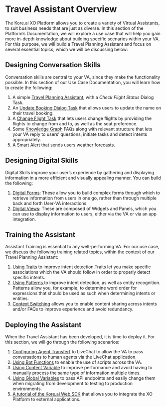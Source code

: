 # Travel Assistant Overview

The Kore.ai XO Platform allows you to create a variety of Virtual Assistants, to suit business needs that are just as diverse. In this section of the Platform’s Documentation, we will explore a use case that will help you gain more in-depth knowledge about building specific scenarios within your VA. For this purpose, we will build a Travel Planning Assistant and focus on several essential topics, which we will be discussing below: 

## Designing Conversation Skills

Conversation skills are central to your VA, since they make the functionality possible. In this section of our Use Case Documentation, you will learn how to create the following:

1. A simple [Travel Planning Assistant](https://developer.kore.ai/docs/bots/how-tos/travel-planing-assistant/create-a-travel-virtual-assistant/), with a _Check Flight Status_ Dialog Task.
2. An [Update Booking Dialog Task](https://developer.kore.ai/docs/bots/how-tos/update-booking-task/) that allows users to update the name on their travel booking. 
3. A [Change Flight Task](https://developer.kore.ai/uncategorised/change-flight-task/) that lets users change flights by providing the flights to change from and to, as well as the seat preference.
4. Some [Knowledge Graph](https://developer.kore.ai/uncategorised/build-a-travel-assistant-knowledge-graph/) FAQs along with relevant structure that lets your VA reply to users’ questions, initiate tasks and detect intents appropriately. 
5. A [Smart Alert](https://developer.kore.ai/docs/bots/how-tos/travel-planing-assistant/schedule-a-smart-alert/) that sends users weather forecasts.

## Designing Digital Skills

Digital Skills improve your user’s experience by gathering and displaying information in a more efficient and visually appealing manner. You can build the following:

1. [Digital Forms](https://developer.kore.ai/docs/bots/how-tos/travel-planing-assistant/travel-va-configuring-digital-forms/): These allow you to build complex forms through which to retrieve information from users in one go, rather than through multiple back and forth User-VA interactions.
2. [Digital Views](https://developer.kore.ai/docs/bots/how-tos/travel-planing-assistant/travel-va-configure-digital-views/): These are composed of Widgets and Panels, which you can use to display information to users, either via the VA or via an app integration.

## Training the Assistant

Assistant Training is essential to any well-performing VA. For our use case, we discuss the following training related topics, within the context of our Travel Planning Assistant:

1. [Using Traits](https://developer.kore.ai/docs/bots/how-tos/travel-planing-assistant/travel-va-using-traits/) to improve intent detection.Traits let you make specific associations which the VA should follow in order to properly detect specific intents.
2. [Using Patterns ](https://developer.kore.ai/docs/bots/how-tos/travel-planing-assistant/travel-va-using-patterns-for-intents-entities/)to improve intent detection, as well as entity recognition. Patterns allow you, for example, to determine word order for expressions that should be used as such when determining intents or entities.
3. [Context Switching](https://developer.kore.ai/docs/bots/how-tos/travel-planing-assistant/travel-va-managing-context-switching/) allows you to enable content sharing across intents and/or FAQs to improve experience and avoid redundancy.

## Deploying the Assistant

When the Travel Assistant has been developed, it is time to deploy it. For this section, we will go through the following scenarios:

1. [Configuring Agent Transferf](https://developer.kore.ai/docs/bots/how-tos/travel-planing-assistant/travel-va-configuring-agent-transfer/) to LiveChat to allow the VA to pass conversations to human agents via the LiveChat application.
2. [Using Bot Functions](https://developer.kore.ai/docs/bots/how-tos/travel-planing-assistant/travel-va-using-bot-functions/) to enable the use of scripts across the VA.
3. [Using Content Variable](https://developer.kore.ai/docs/bots/how-tos/travel-planing-assistant/travel-va-use-content-variables/) to improve performance and avoid having to manually process the same type of information multiple times. 
4. [Using Global Variables](https://developer.kore.ai/docs/bots/how-tos/travel-planing-assistant/travel-va-using-global-variables/) to pass API endpoints and easily change them when migrating from development to testing to production environments.
5. [A tutorial of the Kore.ai Web SDK](https://developer.kore.ai/docs/bots/how-tos/travel-planing-assistant/travel-va-web-sdk-tutorial/) that allows you to integrate the XO Platform to external applications.
